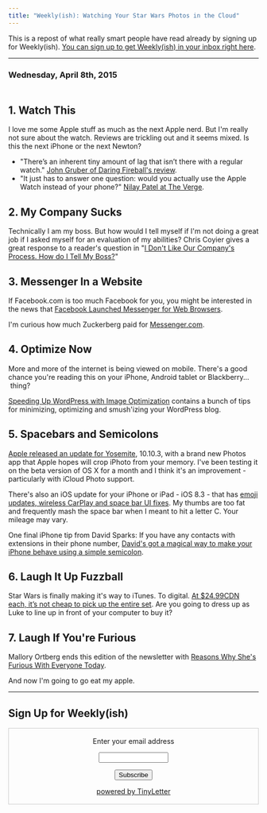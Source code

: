 ```yaml
---
title: "Weekly(ish): Watching Your Star Wars Photos in the Cloud"
---
```

<p>This is a repost of what really smart people have read already by signing up for Weekly(ish). <a href="https://tinyletter.com/ichris">You can sign up to get Weekly(ish) in your inbox right here</a>.</p>
<hr>
<h3 class="null">Wednesday, April 8th, 2015<br />
&nbsp;</h3>
<h2 class="null">1. Watch This</h2>
<p>I love me some Apple stuff as much as the next Apple nerd. But I'm really not sure about the watch. Reviews are trickling out and it seems mixed. Is this the next iPhone or the next Newton?</p>
<ul>
<li>"There’s an inherent tiny amount of lag that isn’t there with a regular watch." <a href="https://daringfireball.net/2015/04/the_apple_watch" target="_blank">John Gruber of Daring Fireball's&nbsp;review</a>.</li>
<li>"It just has to answer one question: would you actually use the Apple Watch instead of your phone?" <a href="https://www.theverge.com/a/apple-watch-review" target="_blank">Nilay Patel at The Verge</a>.</li>
</ul>
<h2 class="null">2. My Company Sucks</h2>
<p>Technically I am&nbsp;my boss. But how would I tell myself if I'm not doing a great job if I asked myself for an evaluation of my abilities? Chris Coyier gives a great response to a reader's question in "<a href="https://css-tricks.com/i-dont-like-our-companies-process-how-do-i-tell-my-boss/" target="_blank">I Don't Like Our Company's Process. How do I Tell My Boss?</a>"</p>
<h2 class="null">
3. Messenger In a Website</h2>
<p>If Facebook.com is too much Facebook for you, you might be interested in the news that <a href="https://recode.net/2015/04/08/facebook-launches-messenger-for-web-browsers/" target="_blank">Facebook Launched Messenger for Web Browsers</a>.</p>
<p>I'm curious how much Zuckerberg paid for <a href="https://www.messenger.com" target="_blank">Messenger.com</a>.</p>
<h2 class="null">4. Optimize Now</h2>
<p>More and more of the internet is being viewed on mobile. There's a good chance you're reading this on your iPhone, Android tablet or Blackberry... &nbsp;thing?&nbsp;</p>
<p><a href="https://code.tutsplus.com/tutorials/speeding-up-wordpress-image-optimization--cms-22057" target="_blank">Speeding Up WordPress with Image Optimization</a> contains a bunch of tips for minimizing, optimizing and smush'izing your WordPress blog.</p>
<h2 class="null">5. Spacebars and Semicolons</h2>
<p><a href="https://www.macrumors.com/2015/04/08/yosemite-10-10-3-photos-emoji-released/" target="_blank">Apple released an update for Yosemite</a>, 10.10.3, with a brand new Photos app that Apple hopes will crop iPhoto from your memory. I've been testing it on the beta version of OS X for a month and I think it's an improvement - particularly with iCloud Photo support.&nbsp;</p>
<p>There's also an iOS update for your iPhone or iPad - iOS 8.3 - that has <a href="https://www.macrumors.com/2015/04/08/apple-releases-ios-8-3/" target="_blank">emoji updates, wireless CarPlay and space bar UI fixes</a>. My thumbs are too fat and frequently mash the space bar when I meant to hit a letter C. Your mileage may vary.</p>
<p>One final iPhone tip from David Sparks: If you have any contacts with extensions in their phone number, <a href="https://macsparky.com/blog/2015/4/the-iphone-extension-trick" target="_blank">David's got&nbsp;a magical way to make your iPhone behave using a simple semicolon</a>.</p>
<h2 class="null">6. Laugh It Up Fuzzball</h2>
<p>Star Wars is finally making it's way to iTunes. To digital.&nbsp;<a href="https://chrisenns.com/2015/04/stars-wars-coming-to-digital-hd-on-itunes/" target="_blank">At $24.99CDN each, it’s not cheap to pick up the entire set</a>. Are you going to dress up as Luke to line up in front of your computer to buy it?</p>
<h2 class="null">7. Laugh If You're Furious</h2>
<p>Mallory Ortberg ends this edition of the newsletter with <a href="https://the-toast.net/2015/04/08/reasons-why-i-am-furious-with-everyone-today/" target="_blank">Reasons Why She's Furious With Everyone Today</a>.</p>
<p>And now I'm going to go eat my apple.</p>
<hr>
<h2>Sign Up for Weekly(ish)</h2>
<form style="border:1px solid #ccc;padding:3px;text-align:center;" action="https://tinyletter.com/ichris" method="post" target="popupwindow" onsubmit="window.open('https://tinyletter.com/ichris', 'popupwindow', 'scrollbars=yes,width=800,height=600');return true">
<p><label for="tlemail">Enter your email address</label></p>
<p><input type="text" style="width:140px" name="email" id="tlemail" /></p>
<p><input type="hidden" value="1" name="embed"/><input type="submit" value="Subscribe" /></p>
<p><a href="https://tinyletter.com" target="_blank">powered by TinyLetter</a></p>
</form>
